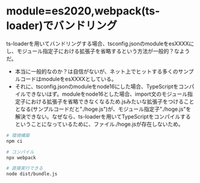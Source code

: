 # module=es2020,webpack(ts-loader)でバンドリング

ts-loaderを用いてバンドリングする場合、tsconfig.jsonのmoduleをesXXXXにし、モジュール指定子における拡張子を省略するという方法が一般的？なようだ。

- 本当に一般的なのか？は自信がないが、ネット上でヒットする多くのサンプルコードはmoduleをesXXXXとしている。
- それに、tsconfig.jsonのmoduleをnode16にした場合、TypeScriptをコンパイルできないはず。moduleをnode16とした場合、import文のモジュール指定子における拡張子を省略できなくなるため.jsみたいな拡張子をつけることとなる(サンプルコードだと"./hoge.js")が、モジュール指定子"./hoge.js"を解決できない。なぜなら、ts-loaderを用いてTypeScriptをコンパイルするということになっているために、ファイル./hoge.jsが存在しないため。

```bash
# 環境構築
npm ci

# コンパイル
npx webpack

# 直接実行できる
node dist/bundle.js
```
